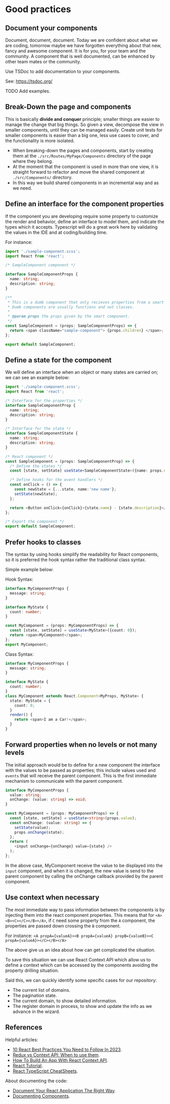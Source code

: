 # Good practices

## Document your components

Document, document, document. Today we are confident about what we are
coding, tomorrow maybe we have forgotten everything about that new,
fancy and awesome component. It is for you, for your team and the
community. A component that is well documented, can be enhanced by
other team mates or the community.

Use TSDoc to add documentation to your components.

See: https://tsdoc.org/

TODO Add examples.

## Break-Down the page and components

This is basically **divide and conquer** principle; smaller things are easier
to manage the change that big things. So given a view, decompose the view in
smaller components, until they can be managed easily. Create unit tests for
smaller components is easier than a big one, less use cases to cover, and
the functionality is more isolated.

- When breaking-down the pages and components, start by creating them at the
  `./src/Routes/MyPage/Components` directory of the page where they belong.
- At the moment that the component is used in more than one view, it is straight
  forward to refactor and move the shared component at `./src/Components/`
  directory.
- In this way we build shared components in an incremental way and as we need.

## Define an interface for the component properties

If the component you are developing require some property to customize
the render and behavior, define an interface to model them, and indicate
the types which it accepts. Typescript will do a great work here by validating
the values in the IDE and at coding/building time.

For instance:

```typescript
import './sample-component.scss';
import React from 'react';

/* SampleComponent component */

interface SampleComponentProps {
  name: string;
  description: string;
}

/**
 * This is a dumb component that only recieves properties from a smart component.
 * Dumb components are usually functions and not classes.
 *
 * @param props the props given by the smart component.
 */
const SampleComponent = (props: SampleComponentProps) => {
  return <span className="sample-component"> {props.children} </span>;
};

export default SampleComponent;
```

## Define a state for the component

We will define an interface when an object or many states are
carried on; we can see an example below:

```typescript
import './sample-component.scss';
import React from 'react';

/* Interface for the properties */
interface SampleComponentProp {
  name: string;
  description: string;
}

/* Interface for the state */
interface SampleComponentState {
  name: string;
  description: string;
}

/* React component */
const SampleComponent = (props: SampleComponentProp) => {
  /* Define the states */
  const [state, setState] useState<SampleComponentState>({name: props.name, description: props.description});

  /* Define hooks for the event handlers */
  const onClick = () => {
    const newState = {...state, name:'new name'};
    setState(newState);
  };

  return <Button onClick={onClick}>{state.name} - {state.description}</Button>;
};

/* Export the component */
export default SampleComponent;
```

## Prefer hooks to classes

The syntax by using hooks simplify the readability for
React components, so it is preferred the hook syntax rather
the traditional class syntax.

Simple example below:

Hook Syntax:

```typescript
interface MyComponentProps {
  message: string;
}

interface MyState {
  count: number;
}

const MyComponent = (props: MyComponentProps) => {
  const [state, setState] = useState<MyState>({count: 0});
  return <span>MyComponent</span>;
};
export MyComponent;
```

Class Syntax:

```typescript
interface MyComponentProps {
  message: string;
}

interface MyState {
  count: number;
}
class MyComponent extends React.Component<MyProps, MyState> {
  state: MyState = {
    count: 0;
  }
  render() {
    return <span>I am a Car!</span>;
  }
}
```

## Forward properties when no levels or not many levels

The initial approach would be to define for a new component the interface
with the values to be passed as properties; this include values used and `events`
that will receive the parent component. This is the first immediate mechanism
to communicate with the parent component.

```typescript
interface MyComponentProps {
  value: string;
  onChange: (value: string) => void;
}

const MyComponent = (props: MyComponentProps) => {
  const [state, setState] = useState<string>(props.value);
  const onChange: (value: string) => {
    setState(value);
    props.onChange(state);
  };
  return (
    <input onChange={onChange} value={state} />
  );
};
```

In the above case, MyComponent receive the value to be displayed into
the `input` component, and when it is changed, the new value is send
to the parent component by calling the onChange callback provided by
the parent component.

## Use context when necessary

The most immediate way to pass information between the components
is by injecting them into the react component properties. This means
that for `<A><B><C></C></B></A>`, if `C` need some property from the
`A` component, the properties are passed down crossing the `B` component.

For instance: `<A propA={valueA}><B propA={valueA} propB={valueB}><C propA={valueA}></C></B></A>`

The above give us an idea about how can get complicated the situation.

To save this situation we can use React Context API which
allow us to define a context which can be accessed by the components
avoiding the property drilling situation.

Said this, we can quickly identify some specific cases for our repository:

- The current list of domains.
- The pagination state.
- The current domain, to show detailed information.
- The register domain in process, to show and update the info
  as we advance in the wizard.

## References

Helpful articles:

- [10 React Best Practices You Need to Follow In 2023](https://www.makeuseof.com/must-follow-react-practices/).
- [Redux vs Context API: When to use them](https://dev.to/ruppysuppy/redux-vs-context-api-when-to-use-them-4k3p).
- [How To Build An App With React Context API](https://dev.to/elijahtrillionz/how-to-build-an-app-with-react-context-api-512e).
- [React Tutorial](https://www.w3schools.com/react/).
- [React TypeScript CheatSheets](https://react-typescript-cheatsheet.netlify.app/).

About documenting the code:

- [Document Your React Application The Right Way](https://www.mohammadfaisal.dev/blog/document-your-react-applications-the-right-way).
- [Documenting Components](https://react-styleguidist.js.org/docs/documenting/).
